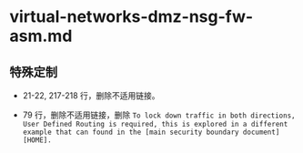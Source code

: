 # virtual-networks-dmz-nsg-fw-asm.md

## 特殊定制

* 21-22, 217-218 行，删除不适用链接。

* 79 行，删除不适用链接，删除 `To lock down traffic in both directions, User Defined Routing is required, this is explored in a different example that can found in the [main security boundary document][HOME].`